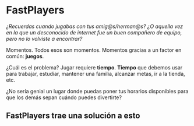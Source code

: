 # FastPlayers

_¿Recuerdas cuando jugabas con tus amig@s/herman@s?_
_¿O aquella vez en la que un desconocido de internet fue un buen compañero de equipo, pero no lo volviste a encontrar?_

Momentos. Todos esos son momentos. Momentos gracias a un factor en común: **juegos**.

¿Cuál es el problema? Jugar requiere **tiempo**.
**Tiempo** que debemos usar para trabajar, estudiar, mantener una familia, alcanzar metas, ir a la tienda, etc.

¿No sería genial un lugar donde puedas poner tus horarios disponibles para que los demás sepan cuándo puedes divertirte?

## FastPlayers trae una solución a esto
